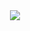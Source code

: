 <div id="header" align="center">
<img src="https://i.giphy.com/media/v1.Y2lkPTc5MGI3NjExcmVxZTgya2Y4MDgyMTFieXR1eXN6d283djk0OTZudTlkZTExbmc1OCZlcD12MV9pbnRlcm5hbF9naWZfYnlfaWQmY3Q9Zw/QDjpIL6oNCVZ4qzGs7/giphy.gif">
</div>
